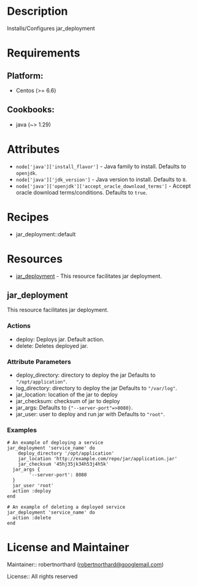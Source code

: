 # Description

Installs/Configures jar_deployment

# Requirements

## Platform:

* Centos (>= 6.6)

## Cookbooks:

* java (~> 1.29)

# Attributes

* `node['java']['install_flavor']` - Java family to install. Defaults to `openjdk`.
* `node['java']['jdk_version']` - Java version to install. Defaults to `8`.
* `node['java']['openjdk']['accept_oracle_download_terms']` - Accept oracle download terms/conditions. Defaults to `true`.

# Recipes

* jar_deployment::default

# Resources

* [jar_deployment](#jar_deployment) - This resource facilitates jar deployment.

## jar_deployment

This resource facilitates jar deployment.

### Actions

- deploy: Deploys jar. Default action.
- delete: Deletes deployed jar.

### Attribute Parameters

- deploy_directory: directory to deploy the jar Defaults to <code>"/opt/application"</code>.
- log_directory: directory to deploy the jar Defaults to <code>"/var/log"</code>.
- jar_location: location of the jar to deploy
- jar_checksum: checksum of jar to deploy
- jar_args:  Defaults to <code>{"--server-port"=>8080}</code>.
- jar_user: user to deploy and run jar with Defaults to <code>"root"</code>.

### Examples

    # An example of deploying a service
    jar_deployment 'service_name' do
	    deploy_directory '/opt/application'
	    jar_location 'http://example.com/repo/jar/application.jar'
	    jar_checksum '45hj35jk34h53j4h5k'
      jar_args {
		    '--server-port': 8080
      }
      jar_user 'root'
      action :deploy
    end

    # An example of deleting a deployed service
    jar_deployment 'service_name' do
      action :delete
    end

# License and Maintainer

Maintainer:: robertnorthard (<robertnorthard@googlemail.com>)

License:: All rights reserved
